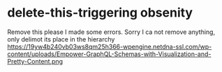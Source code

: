 # delete-this-triggering obsenity
Remove this please I made some errors. Sorry I ca not remove anything, only delimot its place in the hierarchy https://19yw4b240vb03ws8qm25h366-wpengine.netdna-ssl.com/wp-content/uploads/Empower-GraphQL-Schemas-with-Visualization-and-Pretty-Content.png
